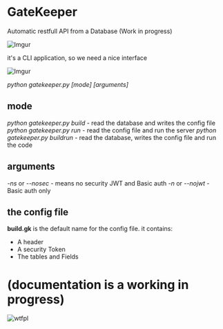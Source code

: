 # GateKeeper
Automatic restfull API from a Database (Work in progress)

![Imgur](http://i.imgur.com/aLKsMhx.png)

it's a CLI application, so we need a nice interface

![Imgur](http://i.imgur.com/IKPculb.jpg)

*python gatekeeper.py [mode] [arguments]*

## mode
*python gatekeeper.py build* - read the database and writes the config file
*python gatekeeper.py run* -  read the config file and run the server
*python gatekeeper.py buildrun* - read the database, writes the config file and run the code

## arguments
*-ns* or *--nosec* - means no security JWT and Basic auth
*-n* or *--nojwt* - Basic auth only

## the config file
**build.gk** is the default name for the config file.
it contains:
* A header
* A security Token 
* The tables and Fields

# (documentation is a working in progress)

![wtfpl](http://www.wtfpl.net/wp-content/uploads/2012/12/wtfpl-badge-1.png)
